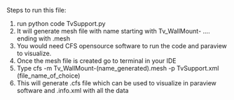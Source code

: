 Steps to run this file:
1. run python code TvSupport.py
2. It will generate mesh file with name starting with Tv_WallMount- .... ending with .mesh
3. You would need CFS opensource software to run the code and paraview to visualize.
4. Once the mesh file is created go to terminal in your IDE
5. Type cfs -m Tv_WallMount-(name_generated).mesh -p TvSupport.xml (file_name_of_choice)
6. This will generate .cfs file which can be used to visualize in paraview software and .info.xml with all the data
